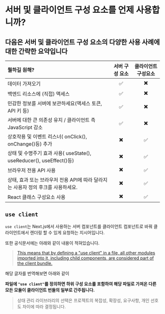 # 서버 및 클라이언트 구성 요소를 언제 사용합니까?

## 다음은 서버 및 클라이언트 구성 요소의 다양한 사용 사례에 대한 간략한 요약입니다

|뭘하길 원해?|서버 구성 요소|클라이언트 구성요소|
|:---|:---:|:---:|
|데이터 가져오기|✅|✖️|
|백엔드 리소스에 (직접) 액세스|✅|✖️|
|민감한 정보를 서버에 보관하세요(액세스 토큰, API 키 등)|✅|✖️|
|서버에 대한 큰 의존성 유지 / 클라이언트 측 JavaScript 감소|✅|✖️|
|상호작용 및 이벤트 리스너( onClick(), onChange()등) 추가|✖️|✅|
|상태 및 수명주기 효과 사용( useState(), useReducer(), useEffect()등)|✖️|✅|
|브라우저 전용 API 사용|✖️|✅|
|상태, 효과 또는 브라우저 전용 API에 따라 달라지는 사용자 정의 후크를 사용하세요.|✖️|✅|
|React 클래스 구성요소 사용|✖️|✅|

## `use client`

`use client`는 Next.js에서 사용하는 서버 컴포넌트를 클라이언트 컴포넌트로 바꿔 클라이언트에서 렌더링 할 수 있게 요청하는 지시어입니다.

또한 공식문서에는 아래와 같이 내용이 적혀있습니다.

> [This means that by defining a "use client" in a file, all other modules imported into it, including child components, are considered part of the client bundle.](https://nextjs.org/docs/app/building-your-application/rendering/client-components#using-client-components-in-nextjs)

해당 글자를 번역해보면 아래와 같이

**파일에 `"use client"`를 정의하면 하위 구성 요소를 포함하여 해당 파일로 가져온 다른 모든 모듈이 클라이언트 번들의 일부로 간주됩니다.**

> 상태 관리 라이브러리의 선택은 프로젝트의 복잡성, 확장성, 요구사항, 개인 선호도 차이에 따라 결정됩니다.